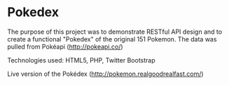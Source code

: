 # Pokedex
The purpose of this project was to demonstrate RESTful API design and to create a functional "Pokedex" of the original 151 Pokemon. The data was pulled from Pokéapi (http://pokeapi.co/)

Technologies used:  HTML5, PHP, Twitter Bootstrap

Live version of the Pokédex (http://pokemon.realgoodrealfast.com/)
